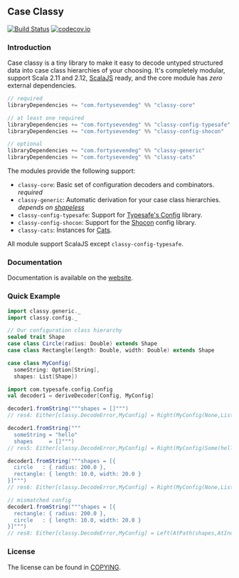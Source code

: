 ## Case Classy
[![Build Status](https://api.travis-ci.org/47deg/case-classy.png?branch=master)](https://travis-ci.org/47deg/case-classy)
[![codecov.io](http://codecov.io/github/47deg/case-classy/coverage.svg?branch=master)](http://codecov.io/github/47deg/case-classy?branch=master)

### Introduction

Case classy is a tiny library to make it easy to decode untyped
structured data into case class hierarchies of your choosing. It's
completely modular, support Scala 2.11 and
2.12, [ScalaJS](https://www.scala-js.org) ready, and the core module
has _zero_ external dependencies.

```scala
// required
libraryDependencies += "com.fortysevendeg" %% "classy-core"            % "0.3.0"

// at least one required
libraryDependencies += "com.fortysevendeg" %% "classy-config-typesafe" % "0.3.0"
libraryDependencies += "com.fortysevendeg" %% "classy-config-shocon"   % "0.3.0"

// optional
libraryDependencies += "com.fortysevendeg" %% "classy-generic"         % "0.3.0"
libraryDependencies += "com.fortysevendeg" %% "classy-cats"            % "0.3.0"
```

The modules provide the following support:

 * `classy-core`: Basic set of configuration decoders and combinators. *required*
 * `classy-generic`: Automatic derivation for your case class
   hierarchies. *depends on [shapeless](https://github.com/milessabin/shapeless)*
 * `classy-config-typesafe`: Support for [Typesafe's Config](https://github.com/typesafehub/config) library.
 * `classy-config-shocon`: Support for the [Shocon](https://github.com/unicredit/shocon) config library.
 * `classy-cats`: Instances for [Cats](https://github.com/typelevel/cats).

All module support ScalaJS except `classy-config-typesafe`.

### Documentation

Documentation is available on the [website](https://47deg.github.io/case-classy/).

### Quick Example

```scala
import classy.generic._
import classy.config._

// Our configuration class hierarchy
sealed trait Shape
case class Circle(radius: Double) extends Shape
case class Rectangle(length: Double, width: Double) extends Shape

case class MyConfig(
  someString: Option[String],
  shapes: List[Shape])

import com.typesafe.config.Config
val decoder1 = deriveDecoder[Config, MyConfig]
```

```scala
decoder1.fromString("""shapes = []""")
// res4: Either[classy.DecodeError,MyConfig] = Right(MyConfig(None,List()))

decoder1.fromString("""
  someString = "hello"
  shapes     = []""")
// res5: Either[classy.DecodeError,MyConfig] = Right(MyConfig(Some(hello),List()))

decoder1.fromString("""shapes = [{
  circle   : { radius: 200.0 },
  rectangle: { length: 10.0, width: 20.0 }
}]""")
// res6: Either[classy.DecodeError,MyConfig] = Right(MyConfig(None,List(Circle(200.0))))

// mismatched config
decoder1.fromString("""shapes = [{
  rectangle: { radius: 200.0 },
  circle   : { length: 10.0, width: 20.0 }
}]""")
// res8: Either[classy.DecodeError,MyConfig] = Left(AtPath(shapes,AtIndex(0,Or(AtPath(circle,AtPath(radius,Missing)), AtPath(rectangle,And(AtPath(length,Missing), AtPath(width,Missing)))))))
```

### License
The license can be found in [COPYING].

[config tests]: /modules/tests-config/
[COPYING]: COPYING
